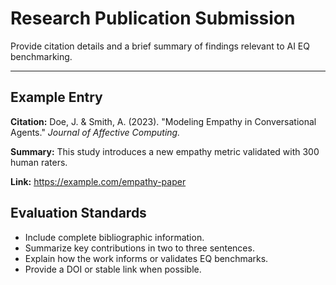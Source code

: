 # Research Publication Submission

Provide citation details and a brief summary of findings relevant to AI EQ benchmarking.

---

## Example Entry

**Citation:** Doe, J. & Smith, A. (2023). "Modeling Empathy in Conversational Agents." *Journal of Affective Computing.*

**Summary:** This study introduces a new empathy metric validated with 300 human raters.

**Link:** <https://example.com/empathy-paper>

## Evaluation Standards
- Include complete bibliographic information.
- Summarize key contributions in two to three sentences.
- Explain how the work informs or validates EQ benchmarks.
- Provide a DOI or stable link when possible.
